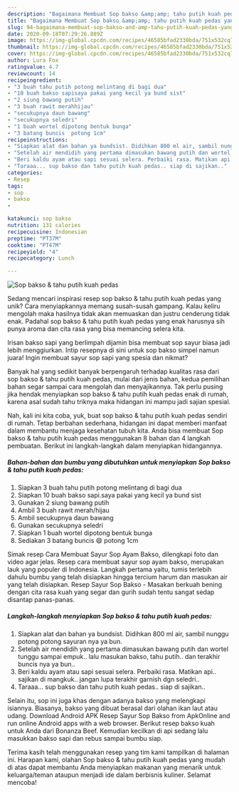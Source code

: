 ```yaml
---
description: "Bagaimana Membuat Sop bakso &amp;amp; tahu putih kuah pedas yang Lezat"
title: "Bagaimana Membuat Sop bakso &amp;amp; tahu putih kuah pedas yang Lezat"
slug: 94-bagaimana-membuat-sop-bakso-and-amp-tahu-putih-kuah-pedas-yang-lezat
date: 2020-09-18T07:29:26.889Z
image: https://img-global.cpcdn.com/recipes/46585bfad2330bda/751x532cq70/sop-bakso-tahu-putih-kuah-pedas-foto-resep-utama.jpg
thumbnail: https://img-global.cpcdn.com/recipes/46585bfad2330bda/751x532cq70/sop-bakso-tahu-putih-kuah-pedas-foto-resep-utama.jpg
cover: https://img-global.cpcdn.com/recipes/46585bfad2330bda/751x532cq70/sop-bakso-tahu-putih-kuah-pedas-foto-resep-utama.jpg
author: Lura Fox
ratingvalue: 4.7
reviewcount: 14
recipeingredient:
- "3 buah tahu putih potong melintang di bagi dua"
- "10 buah bakso sapisaya pakai yang kecil ya bund sist"
- "2 siung bawang putih"
- "3 buah rawit merahhijau"
- "secukupnya daun bawang"
- "secukupnya seledri"
- "1 buah wortel dipotong bentuk bunga"
- "3 batang buncis  potong 1cm"
recipeinstructions:
- "Siapkan alat dan bahan ya bundsist. Didihkan 800 ml air, sambil nunggu potong potong sayuran nya ya bun."
- "Setelah air mendidih yang pertama dimasukan bawang putih dan wortel tunggu sampai empuk.. lalu masukan bakso, tahu putih.. dan terakhir buncis nya ya bun.."
- "Beri kaldu ayam atau sapi sesuai selera. Perbaiki rasa. Matikan api.. sajikan di mangkuk.. jangan lupa terakhir garnish dgn seledri.."
- "Taraaa... sup bakso dan tahu putih kuah pedas.. siap di sajikan.."
categories:
- Resep
tags:
- sop
- bakso
- 

katakunci: sop bakso  
nutrition: 131 calories
recipecuisine: Indonesian
preptime: "PT37M"
cooktime: "PT47M"
recipeyield: "4"
recipecategory: Lunch

---
```



![Sop bakso &amp; tahu putih kuah pedas](https://img-global.cpcdn.com/recipes/46585bfad2330bda/751x532cq70/sop-bakso-tahu-putih-kuah-pedas-foto-resep-utama.jpg)

Sedang mencari inspirasi resep sop bakso &amp; tahu putih kuah pedas yang unik? Cara menyiapkannya memang susah-susah gampang. Kalau keliru mengolah maka hasilnya tidak akan memuaskan dan justru cenderung tidak enak. Padahal sop bakso &amp; tahu putih kuah pedas yang enak harusnya sih punya aroma dan cita rasa yang bisa memancing selera kita.

Irisan bakso sapi yang berlimpah dijamin bisa membuat sop sayur biasa jadi lebih menggiurkan. Intip resepnya di sini untuk sop bakso simpel namun juara! Ingin membuat sayur sop sapi yang spesia dan nikmat?

Banyak hal yang sedikit banyak berpengaruh terhadap kualitas rasa dari sop bakso &amp; tahu putih kuah pedas, mulai dari jenis bahan, kedua pemilihan bahan segar sampai cara mengolah dan menyajikannya. Tak perlu pusing jika hendak menyiapkan sop bakso &amp; tahu putih kuah pedas enak di rumah, karena asal sudah tahu triknya maka hidangan ini mampu jadi sajian spesial.


Nah, kali ini kita coba, yuk, buat sop bakso &amp; tahu putih kuah pedas sendiri di rumah. Tetap berbahan sederhana, hidangan ini dapat memberi manfaat dalam membantu menjaga kesehatan tubuh kita. Anda bisa membuat Sop bakso &amp; tahu putih kuah pedas menggunakan 8 bahan dan 4 langkah pembuatan. Berikut ini langkah-langkah dalam menyiapkan hidangannya.

<!--inarticleads1-->

##### Bahan-bahan dan bumbu yang dibutuhkan untuk menyiapkan Sop bakso &amp; tahu putih kuah pedas:

1. Siapkan 3 buah tahu putih potong melintang di bagi dua
1. Siapkan 10 buah bakso sapi.saya pakai yang kecil ya bund sist
1. Gunakan 2 siung bawang putih
1. Ambil 3 buah rawit merah/hijau
1. Ambil secukupnya daun bawang
1. Gunakan secukupnya seledri
1. Siapkan 1 buah wortel dipotong bentuk bunga
1. Sediakan 3 batang buncis 😄 potong 1cm


Simak resep Cara Membuat Sayur Sop Ayam Bakso, dilengkapi foto dan video agar jelas. Resep cara membuat sayur sop ayam bakso, merupakan lauk yang populer di Indonesia. Langkah pertama yaitu, tumis terlebih dahulu bumbu yang telah disiapkan hingga tercium harum dan masukan air yang telah disiapkan. Resep Sayur Sop Bakso - Masakan berkuah bening dengan cita rasa kuah yang segar dan gurih sudah tentu sangat sedap disantap panas-panas. 

<!--inarticleads2-->

##### Langkah-langkah menyiapkan Sop bakso &amp; tahu putih kuah pedas:

1. Siapkan alat dan bahan ya bundsist. Didihkan 800 ml air, sambil nunggu potong potong sayuran nya ya bun.
1. Setelah air mendidih yang pertama dimasukan bawang putih dan wortel tunggu sampai empuk.. lalu masukan bakso, tahu putih.. dan terakhir buncis nya ya bun..
1. Beri kaldu ayam atau sapi sesuai selera. Perbaiki rasa. Matikan api.. sajikan di mangkuk.. jangan lupa terakhir garnish dgn seledri..
1. Taraaa... sup bakso dan tahu putih kuah pedas.. siap di sajikan..


Selain itu, sop ini juga khas dengan adanya bakso yang melengkapi isiannya. Biasanya, bakso yang dibuat berasal dari olahan ikan laut atau udang. Download Android APK Resep Sayur Sop Bakso from ApkOnline and run online Android apps with a web browser. Berikut resep bakso kuah untuk Anda dari Bonanza Beef. Kemudian kecilkan di api sedang lalu masukkan bakso sapi dan rebus sampai bumbu siap. 

Terima kasih telah menggunakan resep yang tim kami tampilkan di halaman ini. Harapan kami, olahan Sop bakso &amp; tahu putih kuah pedas yang mudah di atas dapat membantu Anda menyiapkan makanan yang menarik untuk keluarga/teman ataupun menjadi ide dalam berbisnis kuliner. Selamat mencoba!
